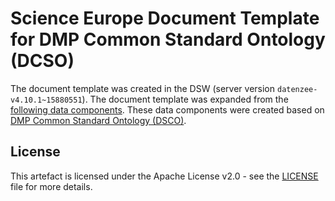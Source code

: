 # Science Europe Document Template for DMP Common Standard Ontology (DCSO)

The document template was created in the DSW (server version `datenzee-v4.10.1~15880551`). The document template was expanded from the [following data components](https://github.com/datenzee/dcso-case-study/blob/main/dcso/dc-science-europe/dcso-1-dc-science-europe.ttl). These data components were created based on [DMP Common Standard Ontology (DSCO)](https://github.com/datenzee/dcso-case-study/blob/main/dcso/ontology/dcso.ttl). 

## License

This artefact is licensed under the Apache License v2.0 - see the [LICENSE](LICENSE) file for more details.

